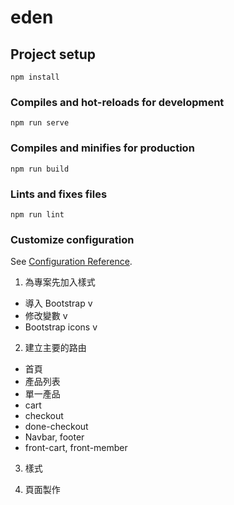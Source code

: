 # eden

## Project setup
```
npm install
```

### Compiles and hot-reloads for development
```
npm run serve
```

### Compiles and minifies for production
```
npm run build
```

### Lints and fixes files
```
npm run lint
```

### Customize configuration
See [Configuration Reference](https://cli.vuejs.org/config/).

1. 為專案先加入樣式
  - 導入 Bootstrap v
  - 修改變數 v
  - Bootstrap icons v

2. 建立主要的路由
  - 首頁
  - 產品列表
  - 單一產品
  - cart
  - checkout
  - done-checkout
  - Navbar, footer
  - front-cart, front-member

3. 樣式

4. 頁面製作
  